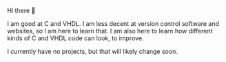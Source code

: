 Hi there 👋


I am good at C and VHDL. I am less decent at version control software and websites, so I am here to learn that.
I am also here to learn how different kinds of C and VHDL code can look, to improve. 

I currently have no projects, but that will likely change soon. 

